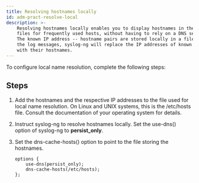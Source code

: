 ```yaml
---
title: Resolving hostnames locally
id: adm-pract-resolve-local
description: >-
    Resolving hostnames locally enables you to display hostnames in the log
    files for frequently used hosts, without having to rely on a DNS server.
    The known IP address -- hostname pairs are stored locally in a file. In
    the log messages, syslog-ng will replace the IP addresses of known hosts
    with their hostnames.
---
```


To configure local name resolution, complete the following steps:

## Steps

1. Add the hostnames and the respective IP addresses to the file used
    for local name resolution. On Linux and UNIX systems, this is the
    /etc/hosts file. Consult the documentation of your operating system
    for details.

2. Instruct syslog-ng to resolve hostnames locally. Set the use-dns()
    option of syslog-ng to **persist\_only**.

3. Set the dns-cache-hosts() option to point to the file storing the
    hostnames.

    ```config
    options {
        use-dns(persist_only);
        dns-cache-hosts(/etc/hosts);
    };
    ```
